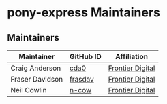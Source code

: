 # pony-express Maintainers

## Maintainers

| Maintainer | GitHub ID | Affiliation |
| --------------- | --------- | ----------- |
| Craig Anderson | [cda0](https://github.com/cda0) | [Frontier Digital](https://github.com/frontierdigital/) |
| Fraser Davidson | [frasdav](https://github.com/frasdav) | [Frontier Digital](https://github.com/frontierdigital/) |
| Neil Cowlin | [n-cow](https://github.com/n-cow) | [Frontier Digital](https://github.com/frontierdigital/) |
